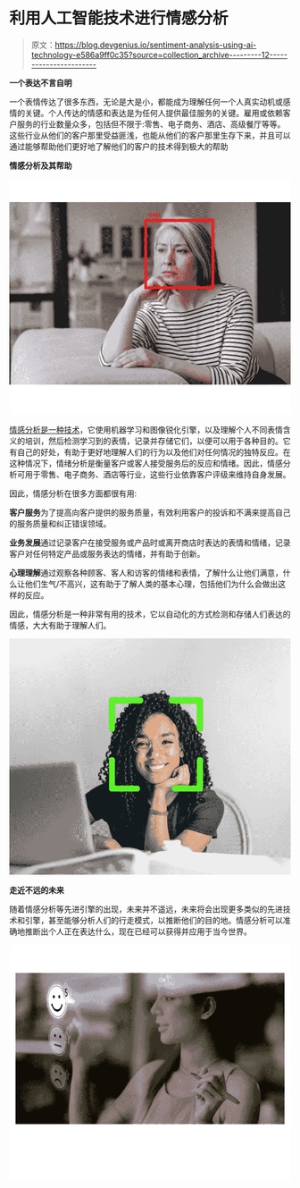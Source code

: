 # 利用人工智能技术进行情感分析

> 原文：<https://blog.devgenius.io/sentiment-analysis-using-ai-technology-e586a9ff0c35?source=collection_archive---------12----------------------->

**一个表达不言自明**

一个表情传达了很多东西，无论是大是小，都能成为理解任何一个人真实动机或感情的关键。个人传达的情感和表达是为任何人提供最佳服务的关键。雇用或依赖客户服务的行业数量众多，包括但不限于:零售、电子商务、酒店、高级餐厅等等。这些行业从他们的客户那里受益匪浅，也能从他们的客户那里生存下来，并且可以通过能够帮助他们更好地了解他们的客户的技术得到极大的帮助

**情感分析及其帮助**

![](img/f9613cdcc536432e1d00e97f6817933c.png)

[情感分析是一种技术](https://prisma.ai/)，它使用机器学习和图像锐化引擎，以及理解个人不同表情含义的培训，然后检测学习到的表情，记录并存储它们，以便可以用于各种目的。它有自己的好处，有助于更好地理解人们的行为以及他们对任何情况的独特反应。在这种情况下，情绪分析是衡量客户或客人接受服务后的反应和情绪。因此，情感分析可用于零售、电子商务、酒店等行业，这些行业依靠客户评级来维持自身发展。

因此，情感分析在很多方面都很有用:

**客户服务**为了提高向客户提供的服务质量，有效利用客户的投诉和不满来提高自己的服务质量和纠正错误领域。

**业务发展**通过记录客户在接受服务或产品时或离开商店时表达的表情和情绪，记录客户对任何特定产品或服务表达的情绪，并有助于创新。

**心理理解**通过观察各种顾客、客人和访客的情绪和表情，了解什么让他们满意，什么让他们生气/不高兴，这有助于了解人类的基本心理，包括他们为什么会做出这样的反应。

因此，情感分析是一种非常有用的技术，它以自动化的方式检测和存储人们表达的情感，大大有助于理解人们。

![](img/8216c15023a37100a54379998becee83.png)

**走近不远的未来**

随着情感分析等先进引擎的出现，未来并不遥远，未来将会出现更多类似的先进技术和引擎，甚至能够分析人们的行走模式，以推断他们的目的地。情感分析可以准确地推断出个人正在表达什么，现在已经可以获得并应用于当今世界。

![](img/a0e8258392374bb505827892562c61c2.png)